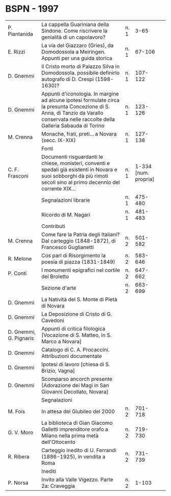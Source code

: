 # BSPN - 1997

<table>
    <tr>
        <td>P. Piantanida</td>
        <td>La cappella Guariniana della Sindone. Come riscrivere la genialità di un capolavoro?</td>
        <td>n. 1</td>
        <td>3-65</td>
        <td></td>
    </tr>
    <tr>
        <td>E. Rizzi</td>
        <td>La via del Giazzaro (Gries), da Domodossola a Meiringen. Appunti per una guida storica</td>
        <td>n. 1</td>
        <td>67-106</td>
        <td></td>
    </tr>
    <tr>
        <td>D. Gnemmi</td>
        <td>Il Cristo morto di Palazzo Silva in Domodossola. possibile definirlo autografo di D. Crespi (1598-1630)?
        </td>
        <td>n. 1</td>
        <td>107-122</td>
        <td></td>
    </tr>
    <tr>
        <td>D. Gnemmi</td>
        <td>Appunti d'iconologia. In margine ad alcune ipotesi formulate circa la presunta Concezione di S. Anna, di
            Tanzio da Varallo conservata nelle raccolte della Galleria Sabauda di Torino
        </td>
        <td>n. 1</td>
        <td>123-126</td>
        <td></td>
    </tr>
    <tr>
        <td>M. Crenna</td>
        <td>Monache, frati, preti... a Novara (secc. IX-XIX)</td>
        <td>n. 1</td>
        <td>127-138</td>
        <td></td>
    </tr>
    <tr>
        <td></td>
        <td>Fonti</td>
        <td></td>
        <td></td>
        <td></td>
    </tr>
    <tr>
        <td>C. F. Frasconi</td>
        <td>Documenti risguardanti le chiese, monisteri, conventi e spedali già esistenti in Novara e suoi
            sobborghi dà più rimoti secoli sino al primo decennio del corrente XIX...
        </td>
        <td>n. 1</td>
        <td>1-334 [num. propria]</td>
        <td></td>
    </tr>
    <tr>
        <td></td>
        <td>Segnalazioni librarie</td>
        <td>n. 1</td>
        <td>475-480</td>
        <td></td>
    </tr>
    <tr>
        <td></td>
        <td>Ricordo di M. Nagari</td>
        <td>n. 1</td>
        <td>481-483</td>
        <td></td>
    </tr>
    <tr>
        <td></td>
        <td>Contributi</td>
        <td></td>
        <td></td>
        <td></td>
    </tr>
    <tr>
        <td>M. Crenna</td>
        <td>Come fare la Patria degli Italiani? Dal carteggio (1848-1872), di Francesco Guglianetti</td>
        <td>n. 2</td>
        <td>501-582</td>
        <td></td>
    </tr>
    <tr>
        <td>R. Melone</td>
        <td>Cos parl di Risorgimento la poesia di piazza (1831-1849)</td>
        <td>n. 2</td>
        <td>583-646</td>
        <td></td>
    </tr>
    <tr>
        <td>P. Conti</td>
        <td>I monumenti epigrafici nel cortile del Broletto</td>
        <td>n. 2</td>
        <td>647-662</td>
        <td></td>
    </tr>
    <tr>
        <td></td>
        <td>Sezione d'arte</td>
        <td>n. 2</td>
        <td>663-699</td>
        <td></td>
    </tr>
    <tr>
        <td>D. Gnemmi</td>
        <td>La Natività del S. Monte di Pietà di Novara</td>
        <td></td>
        <td></td>
        <td></td>
    </tr>
    <tr>
        <td>D. Gnemmi</td>
        <td>La Deposizione di Cristo di G. Cavedoni</td>
        <td></td>
        <td></td>
    </tr>
    <tr>
        <td>D. Gnemmi, G. Pignaris</td>
        <td>Appunti di critica filologica [Vocazione di S. Matteo, in S. Marco a Novara]</td>
        <td></td>
        <td></td>
        <td></td>
    </tr>
    <tr>
        <td>D. Gnemmi</td>
        <td>Catalogo di C. A. Procaccini. Attribuzioni documentate</td>
        <td></td>
        <td></td>
        <td></td>
    </tr>
    <tr>
        <td>D. Gnemmi</td>
        <td>Ipotesi di lavoro [chiesa di S. Brizio, Vagna]</td>
        <td></td>
        <td></td>
        <td></td>
    </tr>
    <tr>
        <td>D. Gnemmi</td>
        <td>Scomparso ancorch presente [Adorazione dei Magi in San Giovanni Decollato, Novara]</td>
        <td></td>
        <td></td>
        <td></td>
    </tr>
    <tr>
        <td></td>
        <td>Segnalazioni</td>
        <td></td>
        <td></td>
        <td></td>
    </tr>
    <tr>
        <td>M. Fois</td>
        <td>In attesa del Giubileo del 2000</td>
        <td>n. 2</td>
        <td>701-718</td>
        <td></td>
    </tr>
    <tr>
        <td>G. V. Moro</td>
        <td>La biblioteca di Gian Giacomo Galletti imprenditore orafo a Milano nella prima metà dell'Ottocento
        </td>
        <td>n. 2</td>
        <td>719-730</td>
        <td></td>
    </tr>
    <tr>
        <td>R. Ribera</td>
        <td>Carteggio inedito di U. Ferrandi (1886-1925), in vendita a Roma</td>
        <td>n. 2</td>
        <td>731-739</td>
        <td></td>
    </tr>
    <tr>
        <td></td>
        <td>Inediti</td>
        <td></td>
        <td></td>
        <td></td>
    </tr>
    <tr>
        <td>P. Norsa</td>
        <td>Invito alla Valle Vigezzo. Parte 2a: Craveggia</td>
        <td>n. 2</td>
        <td>1-103</td>
        <td></td>
    </tr>
</table>